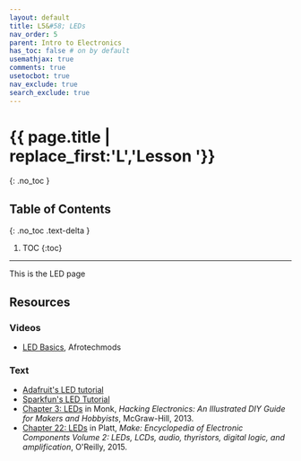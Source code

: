 ```yaml
---
layout: default
title: L5&#58; LEDs
nav_order: 5
parent: Intro to Electronics
has_toc: false # on by default
usemathjax: true
comments: true
usetocbot: true
nav_exclude: true
search_exclude: true
---
```

# {{ page.title | replace_first:'L','Lesson '}}
{: .no_toc }

## Table of Contents
{: .no_toc .text-delta }

1. TOC
{:toc}
---
This is the LED page

## Resources

### Videos
- [LED Basics](https://youtu.be/Yo6JI_bzUzo), Afrotechmods

### Text

- [Adafruit's LED tutorial](https://learn.adafruit.com/all-about-leds)
- [Sparkfun's LED Tutorial](https://learn.sparkfun.com/tutorials/light-emitting-diodes-leds/all)
- [Chapter 3: LEDs](https://learning.oreilly.com/library/view/hacking-electronics-an/9780071802369/ch04.html#ch4) in Monk, *Hacking Electronics: An Illustrated DIY Guide for Makers and Hobbyists*, McGraw-Hill, 2013.
- [Chapter 22: LEDs](https://learning.oreilly.com/library/view/encyclopedia-of-electronic/9781449334178/ch22.html#SECTION_LED_INDICATOR) in Platt, *Make: Encyclopedia of Electronic Components Volume 2: LEDs, LCDs, audio, thyristors, digital logic, and amplification*, O'Reilly, 2015.
